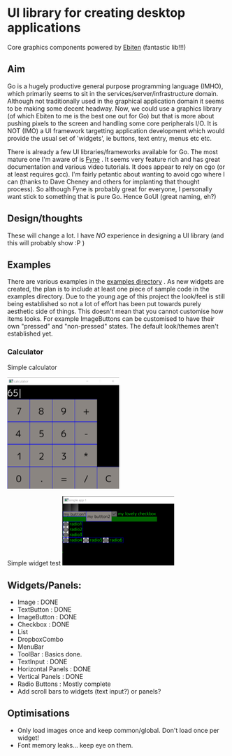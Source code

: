 # UI library for creating desktop applications

Core graphics components powered by [Ebiten](https://ebiten.org/) (fantastic lib!!!)

## Aim

Go is a hugely productive general purpose programming language (IMHO), which primarily seems to sit in the services/server/infrastructure domain. Although not traditionally used in the graphical application domain it seems to be making some decent headway. Now, we could use a graphics library (of which Ebiten to me is the best one out for Go) but that is more about pushing pixels to the screen and handling some core peripherals I/O. It is NOT (IMO) a UI framework targetting application development which would provide the usual set of 'widgets', ie buttons, text entry, menus etc etc. 

There is already a few UI libraries/frameworks available for Go. The most mature one I'm aware of is [Fyne](https://fyne.io/) . It seems very feature rich and has great documentation and various video tutorials. It does appear to rely on cgo (or at least requires gcc). I'm fairly petantic about wanting to avoid cgo where I can (thanks to Dave Cheney and others for implanting that thought process). So although Fyne is probably great for everyone, I personally want stick to something that is pure Go. Hence GoUI (great naming, eh?)


## Design/thoughts

These will change a lot. I have *NO* experience in designing a UI library (and this will probably show :P )

## Examples

There are various examples in the [examples directory](https://github.com/kpfaulkner/goui/tree/master/examples) . As new widgets are created, the plan is to include at least one piece of sample code in the examples directory. Due to the young age of this project the look/feel is still being established so not a lot of effort has been put towards purely aesthetic side of things. This doesn't mean that you cannot customise how items looks. For example ImageButtons can be customised to have their own "pressed" and "non-pressed" states. The default look/themes aren't established yet.


### Calculator 

Simple calculator



<img src="docs\images\calculator.png" alt="calculator" style="zoom:25%;" />



Simple widget test
<img src="docs\images\simple1.png" alt="simple1" style="zoom:25%;" />





## Widgets/Panels:

- Image : DONE
- TextButton : DONE
- ImageButton : DONE
- Checkbox : DONE
- List
- DropboxCombo
- MenuBar
- ToolBar : Basics done.
- TextInput : DONE
- Horizontal Panels : DONE
- Vertical Panels : DONE
- Radio Buttons : Mostly complete
- Add scroll bars to widgets (text input?) or panels?

## Optimisations

- Only load images once and keep common/global. Don't load once per widget!
- Font memory leaks...  keep eye on them.


